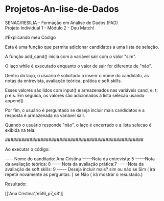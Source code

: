 # Projetos-An-lise-de-Dados

SENAC/RESILIA - Formação em Análise de Dados (FAD)            
Projeto Individual 1 - Módulo 2 - Deu Match!         


#Explicando meu Código

Esta é uma função que permite adicionar candidatos a uma lista de seleção.

A função add_cand() inicia com a variável sair com o valor "sim".

O laço while é executado enquanto o valor de sair for diferente de "não".

Dentro do laço, o usuário é solicitado a inserir o nome do candidato, as notas da entrevista, avaliação teórica, prática e soft skills. 

Esses valores são lidos com input() e armazenados nas variáveis cand, e, t, p e s. Em seguida, os valores são adicionados à lista selecao usando append().

Por fim, o usuário é perguntado se deseja incluir mais candidatos e a resposta é armazenada na variável sair. 

Quando o usuário responde "não", o laço é encerrado e a lista selecao é exibida na tela.

###################################################

Ao executar o código:

---- Nome do canditado: Ana Cristina
-----Nota da entrevista: 5
-----Nota da avaliação teórica: 8
-----Nota da avaliação prática:7
-----Nota da avaliação de soft skills: 9
----- Deseja incluir mais? sim ou não
se Sim ( irá repetir novamente as perguntas. )
se Não ( irá mostrar o resustado.)

Resultado:

[['Ana Cristina','e5t6_p7_s8']]



